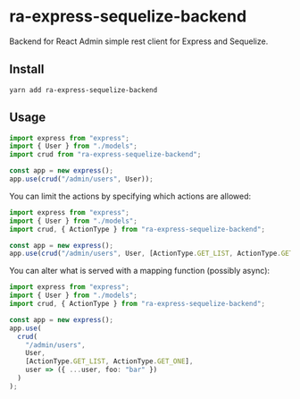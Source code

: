 # ra-express-sequelize-backend

Backend for React Admin simple rest client for Express and Sequelize.

## Install

```
yarn add ra-express-sequelize-backend
```

## Usage

```ts
import express from "express";
import { User } from "./models";
import crud from "ra-express-sequelize-backend";

const app = new express();
app.use(crud("/admin/users", User));
```

You can limit the actions by specifying which actions are allowed:

```ts
import express from "express";
import { User } from "./models";
import crud, { ActionType } from "ra-express-sequelize-backend";

const app = new express();
app.use(crud("/admin/users", User, [ActionType.GET_LIST, ActionType.GET_ONE]));
```

You can alter what is served with a mapping function (possibly async):

```ts
import express from "express";
import { User } from "./models";
import crud, { ActionType } from "ra-express-sequelize-backend";

const app = new express();
app.use(
  crud(
    "/admin/users",
    User,
    [ActionType.GET_LIST, ActionType.GET_ONE],
    user => ({ ...user, foo: "bar" })
  )
);
```
